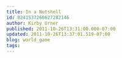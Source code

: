 ```yaml
---
title: In a Nutshell
id: 8241537260627282146
author: Kirby Urner
published: 2011-10-26T13:31:00.000-07:00
updated: 2011-10-26T13:37:01.519-07:00
blog: world_game
tags: 
---
```


